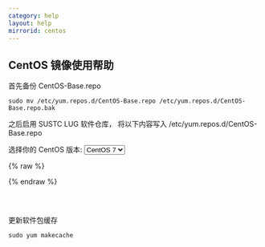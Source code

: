 ```yaml
---
category: help
layout: help
mirrorid: centos
---
```


## CentOS 镜像使用帮助

首先备份 CentOS-Base.repo
```
sudo mv /etc/yum.repos.d/CentOS-Base.repo /etc/yum.repos.d/CentOS-Base.repo.bak
```

之后启用 SUSTC LUG 软件仓库， 将以下内容写入 /etc/yum.repos.d/CentOS-Base.repo

<form class="form-inline">
<div class="form-group">
	<label>选择你的 CentOS 版本: </label>
	<select class="form-control release-select" data-template="#repo-template" data-target="#repo-content">
	  <option data-release="5">CentOS 5</option>
	  <option data-release="6">CentOS 6</option>
	  <option data-release="7" selected>CentOS 7</option>
	</select>
</div>
</form>

{% raw %}
<script id="repo-template" type="x-tmpl-markup">
# CentOS-Base.repo
#
# The mirror system uses the connecting IP address of the client and the
# update status of each mirror to pick mirrors that are updated to and
# geographically close to the client.  You should use this for CentOS updates
# unless you are manually picking other mirrors.
#
# If the mirrorlist= does not work for you, as a fall back you can try the
# remarked out baseurl= line instead.
#
#

[base]
name=CentOS-$releasever - Base
baseurl=http://mirrors.sustc.us/centos/$releasever/os/$basearch/
#mirrorlist=http://mirrorlist.centos.org/?release=$releasever&arch=$basearch&repo=os
gpgcheck=1
gpgkey=file:///etc/pki/rpm-gpg/RPM-GPG-KEY-CentOS-{{release_name}}

#released updates
[updates]
name=CentOS-$releasever - Updates
baseurl=http://mirrors.sustc.us/centos/$releasever/updates/$basearch/
#mirrorlist=http://mirrorlist.centos.org/?release=$releasever&arch=$basearch&repo=updates
gpgcheck=1
gpgkey=file:///etc/pki/rpm-gpg/RPM-GPG-KEY-CentOS-{{release_name}}

#additional packages that may be useful
[extras]
name=CentOS-$releasever - Extras
baseurl=http://mirrors.sustc.us/centos/$releasever/extras/$basearch/
#mirrorlist=http://mirrorlist.centos.org/?release=$releasever&arch=$basearch&repo=extras
gpgcheck=1
gpgkey=file:///etc/pki/rpm-gpg/RPM-GPG-KEY-CentOS-{{release_name}}
{{if release_name|equals>5}}
#packages used/produced in the build but not released
[addons]
name=CentOS-$releasever - Addons
baseurl=http://mirrors.sustc.us/centos/$releasever/addons/$basearch/
#mirrorlist=http://mirrorlist.centos.org/?release=$releasever&arch=$basearch&repo=addons
gpgcheck=1
gpgkey=file:///etc/pki/rpm-gpg/RPM-GPG-KEY-CentOS-{{release_name}}
{{/if}}
#additional packages that extend functionality of existing packages
[centosplus]
name=CentOS-$releasever - Plus
baseurl=http://mirrors.sustc.us/centos/$releasever/centosplus/$basearch/
#mirrorlist=http://mirrorlist.centos.org/?release=$releasever&arch=$basearch&repo=centosplus
gpgcheck=1
enabled=0
gpgkey=file:///etc/pki/rpm-gpg/RPM-GPG-KEY-CentOS-{{release_name}}
{{if release_name|between>5>6}}
#contrib - packages by Centos Users
[contrib]
name=CentOS-$releasever - Contrib
baseurl=http://mirrors.sustc.us/centos/$releasever/contrib/$basearch/
#mirrorlist=http://mirrorlist.centos.org/?release=$releasever&arch=$basearch&repo=contrib
gpgcheck=1
enabled=0
gpgkey=file:///etc/pki/rpm-gpg/RPM-GPG-KEY-CentOS-{{release_name}}{{/if}}
</script>
{% endraw %}

<p></p>

<pre>
<code id="repo-content">
</code>
</pre>

更新软件包缓存
```
sudo yum makecache
```
